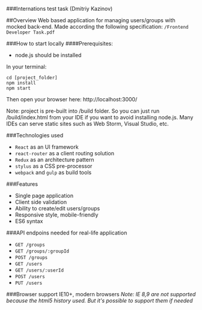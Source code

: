 ###Internations test task (Dmitriy Kazinov)

##Overview
Web based application for managing users/groups with mocked back-end. 
Made according the following specification:  `/Frontend Developer Task.pdf`

###How to start locally
####Prerequisites:
 - node.js should be installed
 
In your terminal:

```
cd [project_folder]
npm install
npm start
```

Then open your browser here: http://localhost:3000/

Note: project is pre-built into /build folder. So you can just run /build/index.html from your IDE if you want to avoid
 installing node.js. Many IDEs can serve static sites such as Web Storm, Visual Studio, etc.


###Technologies used
 - `React` as an UI framework 
 - `react-router` as a client routing solution
 - `Redux` as an architecture pattern
 - `stylus` as a CSS pre-processor
 - `webpack` and `gulp` as build tools
 
 
###Features
  - Single page application
  - Client side validation
  - Ability to create/edit users/groups
  - Responsive style, mobile-friendly
  - ES6 syntax

###API endpoins needed for real-life application
 - `GET /groups`
 - `GET /groups/:groupId`
 - `POST /groups`
 - `GET /users`
 - `GET /users/:userId`
 - `POST /users`
 - `PUT /users`
 
###Browser support
IE10+, modern browsers
*Note: IE 8,9 are not supported because the html5 history used. But it's possible to support them if needed*

